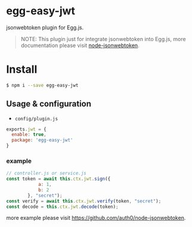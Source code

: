 # egg-easy-jwt
jsonwebtoken plugin for Egg.js.

> NOTE: This plugin just for integrate jsonwebtoken into Egg.js, more documentation please visit [node-jsonwebtoken](https://github.com/auth0/node-jsonwebtoken).

# Install

```bash
$ npm i --save egg-easy-jwt
```

## Usage & configuration

- `config/plugin.js`

``` js
exports.jwt = {
  enable: true,
  package: 'egg-easy-jwt'
}
```

### example

```js
// controller.js or service.js
const token = await this.ctx.jwt.sign({
            a: 1,
            b: 2
        }, "secret");
const verify = await this.ctx.jwt.verify(token, "secret");
const decode = this.ctx.jwt.decode(token);
```
more example please visit https://github.com/auth0/node-jsonwebtoken.
